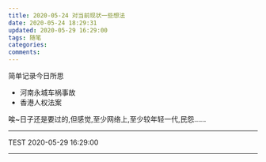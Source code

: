 ```yaml
---
title: 2020-05-24 对当前现状一些想法
date: 2020-05-24 18:29:31
updated: 2020-05-29 16:29:00
tags: 随笔
categories: 
comments: 
---
```


简单记录今日所思
<!-- more -->
- 河南永城车祸事故
- 香港人权法案

唉~日子还是要过的,但感觉,至少网络上,至少较年轻一代,民怨......

---

TEST 2020-05-29 16:29:00

---
